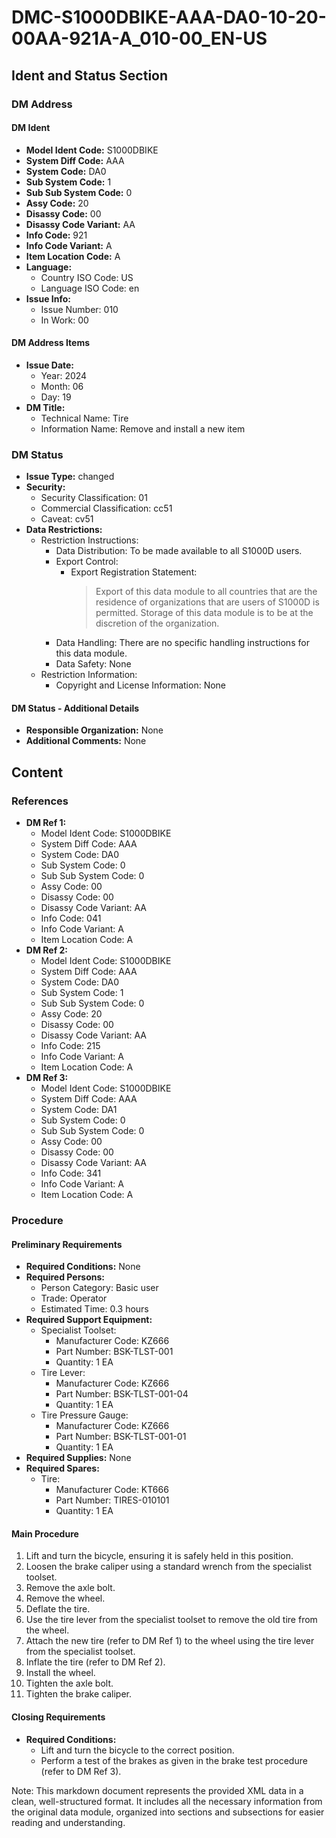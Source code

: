 # DMC-S1000DBIKE-AAA-DA0-10-20-00AA-921A-A_010-00_EN-US
## Ident and Status Section
### DM Address
#### DM Ident
* **Model Ident Code:** S1000DBIKE
* **System Diff Code:** AAA
* **System Code:** DA0
* **Sub System Code:** 1
* **Sub Sub System Code:** 0
* **Assy Code:** 20
* **Disassy Code:** 00
* **Disassy Code Variant:** AA
* **Info Code:** 921
* **Info Code Variant:** A
* **Item Location Code:** A
* **Language:**
	+ Country ISO Code: US
	+ Language ISO Code: en
* **Issue Info:**
	+ Issue Number: 010
	+ In Work: 00

#### DM Address Items
* **Issue Date:** 
	+ Year: 2024
	+ Month: 06
	+ Day: 19
* **DM Title:**
	+ Technical Name: Tire
	+ Information Name: Remove and install a new item

### DM Status
* **Issue Type:** changed
* **Security:**
	+ Security Classification: 01
	+ Commercial Classification: cc51
	+ Caveat: cv51
* **Data Restrictions:**
	+ Restriction Instructions:
		- Data Distribution: To be made available to all S1000D users.
		- Export Control:
			- Export Registration Statement: 
				> Export of this data module to all countries that are the residence of organizations that are users of S1000D is permitted. Storage of this data module is to be at the discretion of the organization.
		- Data Handling: There are no specific handling instructions for this data module.
		- Data Safety: None
	+ Restriction Information:
		- Copyright and License Information: None

#### DM Status - Additional Details
* **Responsible Organization:** None
* **Additional Comments:** None

## Content
### References
* **DM Ref 1:**
	+ Model Ident Code: S1000DBIKE
	+ System Diff Code: AAA
	+ System Code: DA0
	+ Sub System Code: 0
	+ Sub Sub System Code: 0
	+ Assy Code: 00
	+ Disassy Code: 00
	+ Disassy Code Variant: AA
	+ Info Code: 041
	+ Info Code Variant: A
	+ Item Location Code: A
* **DM Ref 2:**
	+ Model Ident Code: S1000DBIKE
	+ System Diff Code: AAA
	+ System Code: DA0
	+ Sub System Code: 1
	+ Sub Sub System Code: 0
	+ Assy Code: 20
	+ Disassy Code: 00
	+ Disassy Code Variant: AA
	+ Info Code: 215
	+ Info Code Variant: A
	+ Item Location Code: A
* **DM Ref 3:**
	+ Model Ident Code: S1000DBIKE
	+ System Diff Code: AAA
	+ System Code: DA1
	+ Sub System Code: 0
	+ Sub Sub System Code: 0
	+ Assy Code: 00
	+ Disassy Code: 00
	+ Disassy Code Variant: AA
	+ Info Code: 341
	+ Info Code Variant: A
	+ Item Location Code: A

### Procedure
#### Preliminary Requirements
* **Required Conditions:** None
* **Required Persons:**
	+ Person Category: Basic user
	+ Trade: Operator
	+ Estimated Time: 0.3 hours
* **Required Support Equipment:**
	+ Specialist Toolset:
		- Manufacturer Code: KZ666
		- Part Number: BSK-TLST-001
		- Quantity: 1 EA
	+ Tire Lever:
		- Manufacturer Code: KZ666
		- Part Number: BSK-TLST-001-04
		- Quantity: 1 EA
	+ Tire Pressure Gauge:
		- Manufacturer Code: KZ666
		- Part Number: BSK-TLST-001-01
		- Quantity: 1 EA
* **Required Supplies:** None
* **Required Spares:**
	+ Tire:
		- Manufacturer Code: KT666
		- Part Number: TIRES-010101
		- Quantity: 1 EA

#### Main Procedure
1. Lift and turn the bicycle, ensuring it is safely held in this position.
2. Loosen the brake caliper using a standard wrench from the specialist toolset.
3. Remove the axle bolt.
4. Remove the wheel.
5. Deflate the tire.
6. Use the tire lever from the specialist toolset to remove the old tire from the wheel.
7. Attach the new tire (refer to DM Ref 1) to the wheel using the tire lever from the specialist toolset.
8. Inflate the tire (refer to DM Ref 2).
9. Install the wheel.
10. Tighten the axle bolt.
11. Tighten the brake caliper.

#### Closing Requirements
* **Required Conditions:**
	+ Lift and turn the bicycle to the correct position.
	+ Perform a test of the brakes as given in the brake test procedure (refer to DM Ref 3).

Note: This markdown document represents the provided XML data in a clean, well-structured format. It includes all the necessary information from the original data module, organized into sections and subsections for easier reading and understanding.